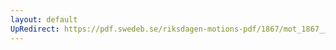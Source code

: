 ```yaml
---
layout: default
UpRedirect: https://pdf.swedeb.se/riksdagen-motions-pdf/1867/mot_1867__ak__00179/mot_1867__ak__00179_002.pdf
---
```

